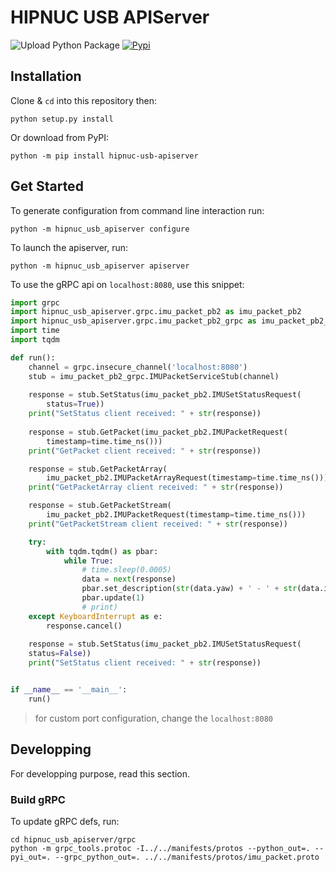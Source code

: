 # HIPNUC USB APIServer

![Upload Python Package](https://github.com/mvig-robotflow/arizon_usb_apiserver/workflows/Upload%20Python%20Package/badge.svg)
[![Pypi](https://img.shields.io/pypi/v/arizon_usb_apiserver.svg)](https://pypi.org/project/arizon_usb_apiserver/)

## Installation

Clone & `cd` into this repository then:

```shell
python setup.py install
```

Or download from PyPI:

```shell
python -m pip install hipnuc-usb-apiserver
```

## Get Started

To generate configuration from command line interaction run:

```shell
python -m hipnuc_usb_apiserver configure
```

To launch the apiserver, run:

```shell
python -m hipnuc_usb_apiserver apiserver
```

To use the gRPC api on `localhost:8080`, use this snippet:

```python
import grpc
import hipnuc_usb_apiserver.grpc.imu_packet_pb2 as imu_packet_pb2
import hipnuc_usb_apiserver.grpc.imu_packet_pb2_grpc as imu_packet_pb2_grpc
import time
import tqdm

def run():
    channel = grpc.insecure_channel('localhost:8080')
    stub = imu_packet_pb2_grpc.IMUPacketServiceStub(channel)
    
    response = stub.SetStatus(imu_packet_pb2.IMUSetStatusRequest(
        status=True))
    print("SetStatus client received: " + str(response))
    
    response = stub.GetPacket(imu_packet_pb2.IMUPacketRequest(
        timestamp=time.time_ns()))
    print("GetPacket client received: " + str(response))

    response = stub.GetPacketArray(
        imu_packet_pb2.IMUPacketArrayRequest(timestamp=time.time_ns()))
    print("GetPacketArray client received: " + str(response))

    response = stub.GetPacketStream(
        imu_packet_pb2.IMUPacketRequest(timestamp=time.time_ns()))
    print("GetPacketStream client received: " + str(response))

    try:
        with tqdm.tqdm() as pbar:
            while True:
                # time.sleep(0.0005)
                data = next(response)
                pbar.set_description(str(data.yaw) + ' - ' + str(data.index))
                pbar.update(1)
                # print)
    except KeyboardInterrupt as e:
        response.cancel()
    
    response = stub.SetStatus(imu_packet_pb2.IMUSetStatusRequest(
    status=False))
    print("SetStatus client received: " + str(response))


if __name__ == '__main__':
    run()
```

> for custom port configuration, change the `localhost:8080`

## Developping

For developping purpose, read this section.

### Build gRPC

To update gRPC defs, run:

```shell
cd hipnuc_usb_apiserver/grpc
python -m grpc_tools.protoc -I../../manifests/protos --python_out=. --pyi_out=. --grpc_python_out=. ../../manifests/protos/imu_packet.proto
```
